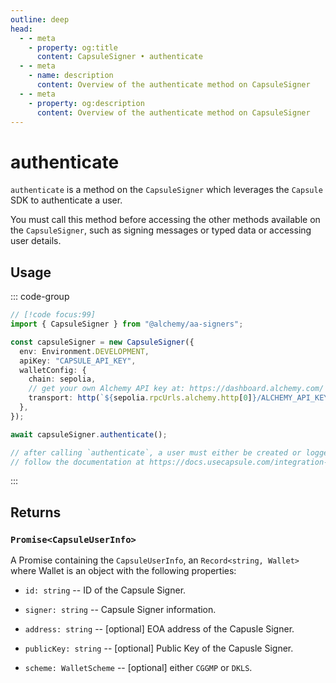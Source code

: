 ```yaml
---
outline: deep
head:
  - - meta
    - property: og:title
      content: CapsuleSigner • authenticate
  - - meta
    - name: description
      content: Overview of the authenticate method on CapsuleSigner
  - - meta
    - property: og:description
      content: Overview of the authenticate method on CapsuleSigner
---
```


# authenticate

`authenticate` is a method on the `CapsuleSigner` which leverages the `Capsule` SDK to authenticate a user.

You must call this method before accessing the other methods available on the `CapsuleSigner`, such as signing messages or typed data or accessing user details.

## Usage

::: code-group

```ts [example.ts]
// [!code focus:99]
import { CapsuleSigner } from "@alchemy/aa-signers";

const capsuleSigner = new CapsuleSigner({
  env: Environment.DEVELOPMENT,
  apiKey: "CAPSULE_API_KEY",
  walletConfig: {
    chain: sepolia,
    // get your own Alchemy API key at: https://dashboard.alchemy.com/
    transport: http(`${sepolia.rpcUrls.alchemy.http[0]}/ALCHEMY_API_KEY`),
  },
});

await capsuleSigner.authenticate();

// after calling `authenticate`, a user must either be created or logged in to perform any signing operations using `capsuleSigner`
// follow the documentation at https://docs.usecapsule.com/integration-guide/user-and-wallet-creation using `capsuleSigner.inner` to create or login a user
```

:::

## Returns

### `Promise<CapsuleUserInfo>`

A Promise containing the `CapsuleUserInfo`, an `Record<string, Wallet>` where Wallet is an object with the following properties:

- `id: string` -- ID of the Capsule Signer.

- `signer: string` -- Capsule Signer information.

- `address: string` -- [optional] EOA address of the Capusle Signer.

- `publicKey: string` -- [optional] Public Key of the Capusle Signer.

- `scheme: WalletScheme` -- [optional] either `CGGMP` or `DKLS`.
